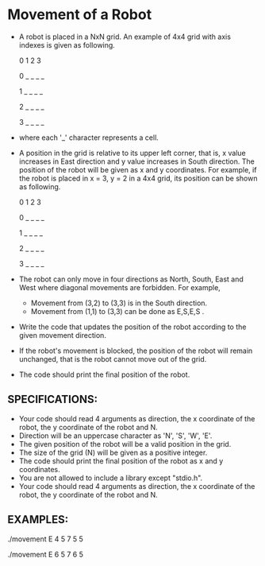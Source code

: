 # Movement of a Robot

* A robot is placed in a NxN grid. An example of 4x4 grid with axis indexes is given as following.


     0  1  2  3
     
  0  _  _  _  _
  
  1  _  _  _  _
  
  2  _  _  _  _
  
  3  _  _  _  _

- where each '_' character represents a cell.


* A position in the grid is relative to its upper left corner, that is, x value increases in East direction and y value increases in South direction. The position of the robot will be given as x and y coordinates. For example, if the robot is placed in x = 3, y = 2 in a 4x4 grid, its position can be shown as following.

     0  1  2  3
     
  0  _  _  _  _
  
  1  _  _  _  _
  
  2  _  _  _  _
  
  3  _  _  _  _
  
* The robot can only move in four directions as North, South, East and West where diagonal movements are forbidden. For example,

  - Movement from (3,2) to (3,3) is in the South direction.
  - Movement from (1,1) to (3,3) can be done as E,S,E,S .

* Write the code that updates the position of the robot according to the given movement direction. 
* If the robot's movement is blocked, the position of the robot will remain unchanged, that is the robot cannot move out of the grid. 
* The code should print the final position of the robot.



## SPECIFICATIONS:

* Your code should read 4 arguments as direction, the x coordinate of the robot, the y coordinate of the robot and N.
* Direction will be an uppercase character as 'N', 'S', 'W', 'E'.
* The given position of the robot will be a valid position in the grid.
* The size of the grid (N) will be given as a positive integer.
* The code should print the final position of the robot as x and y coordinates.
* You are not allowed to include a library except "stdio.h".
* Your code should read 4 arguments as direction, the x coordinate of the robot, the y coordinate of the robot and N.

## EXAMPLES:

./movement
E 4 5 7
5 5

./movement
E 6 5 7
6 5

